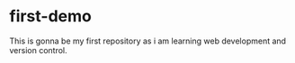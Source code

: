 # first-demo
This is gonna be my first repository as i am learning web development and version control.
